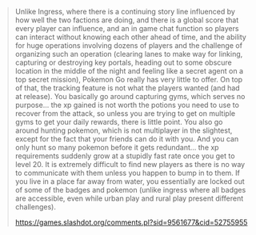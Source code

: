 > Unlike Ingress, where there is a continuing story line influenced by how well the two factions are doing, and there is a global score that every player can influence, and an in game chat function so players can interact without knowing each other ahead of time, and the ability for huge operations involving dozens of players and the challenge of organizing such an operation (clearing lanes to make way for linking, capturing or destroying key portals, heading out to some obscure location in the middle of the night and feeling like a secret agent on a top secret mission), Pokemon Go really has very little to offer. On top of that, the tracking feature is not what the players wanted (and had at release). You basically go around capturing gyms, which serves no purpose... the xp gained is not worth the potions you need to use to recover from the attack, so unless you are trying to get on multiple gyms to get your daily rewards, there is little point. You also go around hunting pokemon, which is not multiplayer in the slightest, except for the fact that your friends can do it with you. And you can only hunt so many pokemon before it gets redundant... the xp requirements suddenly grow at a stupidly fast rate once you get to level 20. It is extremely difficult to find new players as there is no way to communicate with them unless you happen to bump in to them. If you live in a place far away from water, you essentially are locked out of some of the badges and pokemon (unlike ingress where all badges are accessible, even while urban play and rural play present different challenges).
>
> https://games.slashdot.org/comments.pl?sid=9561677&cid=52755955
